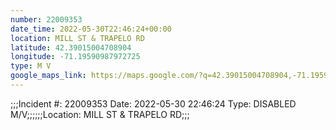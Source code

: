```yaml
---
number: 22009353
date_time: 2022-05-30T22:46:24+00:00
location: MILL ST & TRAPELO RD
latitude: 42.39015004708904
longitude: -71.19590987972725
type: M V
google_maps_link: https://maps.google.com/?q=42.39015004708904,-71.19590987972725
---
```


;;;Incident #: 22009353  Date: 2022-05-30 22:46:24   Type: DISABLED M/V;;;;;;Location: MILL ST & TRAPELO RD;;;
